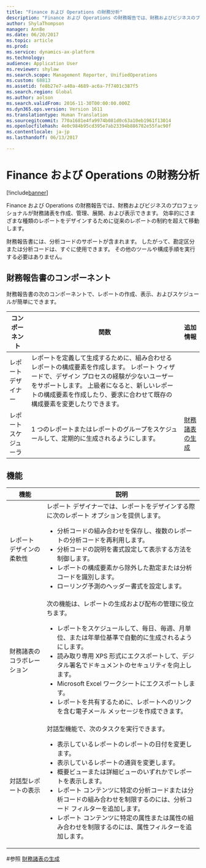 ```yaml
---
title: "Finance および Operations の財務分析"
description: "Finance および Operations の財務報告では、財務およびビジネスのプロフェッショナルが財務諸表を作成、管理、展開、および表示できます。 効率的にさまざまな種類のレポートをデザインするために従来のレポートの制約を超えて移動します。"
author: ShylaThompson
manager: AnnBe
ms.date: 06/20/2017
ms.topic: article
ms.prod: 
ms.service: dynamics-ax-platform
ms.technology: 
audience: Application User
ms.reviewer: shylaw
ms.search.scope: Management Reporter, UnifiedOperations
ms.custom: 68813
ms.assetid: fe8b27e7-a40a-4689-ac6a-7f7401c387f5
ms.search.region: Global
ms.author: aolson
ms.search.validFrom: 2016-11-30T00:00:00.000Z
ms.dyn365.ops.version: Version 1611
ms.translationtype: Human Translation
ms.sourcegitcommit: 770a1681e4fa9974b081d0c63a10eb1961f13014
ms.openlocfilehash: 4e0c984b95cd395e7ab23394b886782e55fac90f
ms.contentlocale: ja-jp
ms.lasthandoff: 06/13/2017

---
```


# <a name="financial-reporting-for-finance-and-operations"></a>Finance および Operations の財務分析

[!include[banner](../includes/banner.md)]


Finance および Operations の財務報告では、財務およびビジネスのプロフェッショナルが財務諸表を作成、管理、展開、および表示できます。 効率的にさまざまな種類のレポートをデザインするために従来のレポートの制約を超えて移動します。

財務報告書には、分析コードのサポートが含まれます。 したがって、勘定区分または分析コードは、すぐに使用できます。 その他のツールや構成手順を実行する必要はありません。

## <a name="financial-reporting-components"></a>財務報告書のコンポーネント
財務報告書の次のコンポーネントで、レポートの作成、表示、およびスケジュールが簡単にできます。

| コンポーネント        | 関数                                                                                                                                                                                                                                                                           | 追加情報                                                                          |
|------------------|-------------------------------------------------------------------------------------------------------------------------------------------------------------------------------------------------------------------------------------------------------------------------------------|-------------------------------------------------------------------------------------------------|
| レポート デザイナー  | レポートを定義して生成するために、組み合わせるレポートの構成要素を作成します。 レポート ウィザードで、デザイン プロセスの経験が少ないユーザーをサポートします。 上級者になると、新しいレポートの構成要素を作成したり、要求に合わせて既存の構成要素を変更したりできます。 |                                                                                                 |
| レポート スケジューラ | 1 つのレポートまたはレポートのグループをスケジュールして、定期的に生成されるようにします。                                                                                                                                                                                          | [財務諸表の生成](generate-financial-report.md) |

## <a name="features"></a>機能
<table>
<thead>
<tr class="header">
<th>機能</th>
<th>説明</th>
</tr>
</thead>
<tbody>
<tr class="odd">
<td>レポート デザインの柔軟性</td>
<td>レポート デザイナーでは、レポートをデザインする際に次のレポート オプションを提供します。
<ul>
<li>分析コードの組み合わせを保存し、複数のレポートの分析コードを再利用します。</li>
<li>分析コードの説明を書式設定して表示する方法を制御します。</li>
<li>レポートの構成要素から除外した勘定または分析コードを識別します。</li>
<li>ローリング予測のヘッダー書式を設定します。</li>
</ul></td>
</tr>
<tr class="even">
<td>財務諸表のコラボレーション</td>
<td>次の機能は、レポートの生成および配布の管理に役立ちます。
<ul>
<li>レポートをスケジュールして、毎日、毎週、月単位、または年単位基準で自動的に生成されるようにします。</li>
<li>読み取り専用 XPS 形式にエクスポートして、デジタル署名でドキュメントのセキュリティを向上します。</li>
<li>Microsoft Excel ワークシートにエクスポートします。</li>
<li>レポートを共有するために、レポートへのリンクを含む電子メール メッセージを作成できます。</li>
</ul></td>
</tr>
<tr class="odd">
<td>対話型レポートの表示</td>
<td>対話型機能で、次のタスクを実行できます。
<ul>
<li>表示しているレポートのレポートの日付を変更します。</li>
<li>表示しているレポートの通貨を変更します。</li>
<li>概要ビューまたは詳細ビューのいずれかでレポートを表示します。</li>
<li>レポート コンテンツに特定の分析コードまたは分析コードの組み合わせを制限するのには、分析コード フィルターを追加します。</li>
<li>レポート コンテンツに特定の属性または属性の組み合わせを制限するのには、属性フィルターを追加します。</li>
</ul>
</td>
</tr>
</tbody>
</table>

#<a name="see-also"></a>参照
[財務諸表の生成](generate-financial-report.md)





